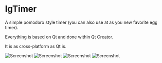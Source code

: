 # lgTimer
A simple pomodoro style timer (you can also use at as you new favorite egg timer).

Everything is based on Qt and done within Qt Creator.

It is as cross-platform as Qt is.

![Screenshot](https://raw.github.com/terman110/lgTimer/master/img/screenshot_0.png)
![Screenshot](https://raw.github.com/terman110/lgTimer/master/img/screenshot_1.png)
![Screenshot](https://raw.github.com/terman110/lgTimer/master/img/screenshot_2.png)
![Screenshot](https://raw.github.com/terman110/lgTimer/master/img/screenshot_3.png)